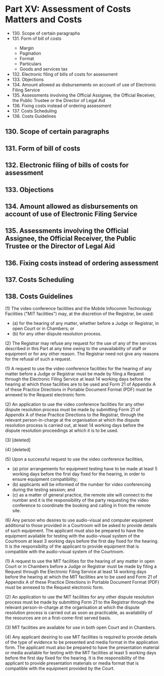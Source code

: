 # Part XV: Assessment of Costs Matters and Costs

<ul type="*">
	<li>130. Scope of certain paragraphs</li>
	<li>131. Form of bill of costs</li>
		<ul>
			<li>Margin</li>
			<li>Pagination</li>
			<li>Format</li>
			<li>Particulars</li> 
			<li>Goods and services tax</li>
		</ul>
	<li>132. Electronic filing of bills of costs for assessment</li> 
	<li>133. Objections</li>
	<li>134. Amount allowed as disbursements on account of use of Electronic Filing Service</li>
	<li>135. Assessments involving the Official Assignee, the Official Receiver, the Public Trustee or the Director of Legal Aid</li>
	<li>136. Fixing costs instead of ordering assessment</li>
	<li>137. Costs Scheduling</li>
	<li>138. Costs Guidelines</li>
</ul>


## 130. Scope of certain paragraphs 
## 131. Form of bill of costs
## 132. Electronic filing of bills of costs for assessment 
## 133. Objections 
## 134. Amount allowed as disbursements on account of use of Electronic Filing Service
## 135. Assessments involving the Official Assignee, the Official Receiver, the Public Trustee or the Director of Legal Aid
## 136. Fixing costs instead of ordering assessment 
## 137. Costs Scheduling 
## 138. Costs Guidelines 

(1) The video conference facilities and the Mobile Infocomm Technology Facilities ("MIT facilities") may, at the discretion of the Registrar, be used:

<ul type="*">
	<li>(a) for the hearing of any matter, whether before a Judge or Registrar, in open Court or in Chambers; or</li>
	<li>(b) for any other dispute resolution process.</li>
</ul>

(2) The Registrar may refuse any request for the use of any of the services described in this Part at any time owing to the unavailability of staff or equipment or for any other reason.  The Registrar need not give any reasons for the refusal of such a request.

(1) A request to use the video conference facilities for the hearing of any matter before a Judge or Registrar must be made by filing a Request through the Electronic Filing Service at least 14 working days before the hearing at which those facilities are to be used and Form 21 of Appendix A of these Practice Directions in Portable Document Format (PDF) must be annexed to the Request electronic form.

(2) An application to use the video conference facilities for any other dispute resolution process must be made by submitting Form 21 of Appendix A of these Practice Directions to the Registrar, through the relevant person-in-charge at the organisation at which the dispute resolution process is carried out, at least 14 working days before the dispute resolution proceedings at which it is to be used.

(3) \[deleted\]

(4) \[deleted\]

(5) Upon a successful request to use the video conference facilities,

<ul type="*">
	<li>(a) prior arrangements for equipment testing have to be made at least 5 working days before the first day fixed for the hearing, in order to ensure equipment compatibility;</li>
	<li>(b) applicants will be informed of the number for video conferencing during the testing session; and</li>
	<li>(c) as a matter of general practice, the remote site will connect to the number and it is the responsibility of the party requesting the video conference to coordinate the booking and calling in from the remote site.</li>
</ul>
(6) Any person who desires to use audio-visual and computer equipment additional to those provided in a Courtroom will be asked to provide details of such equipment. The applicant must also be prepared to have the equipment available for testing with the audio-visual system of the Courtroom at least 3 working days before the first day fixed for the hearing. It is the responsibility of the applicant to provide equipment that is compatible with the audio-visual system of the Courtroom.

(1) A request to use the MIT facilities for the hearing of any matter in open Court or in Chambers before a Judge or Registrar must be made by filing a Request through the Electronic Filing Service at least 14 working days before the hearing at which the MIT facilities are to be used and Form 21 of Appendix A of these Practice Directions in Portable Document Format (PDF) must be annexed to the Request electronic form.

(2) An application to use the MIT facilities for any other dispute resolution process must be made by submitting Form 21 to the Registrar through the relevant person-in-charge at the organisation at which the dispute resolution process is carried out as soon  as practicable, as availability of the resources are on a first-come-first served basis.

(3) MIT facilities are available for use in both open Court and in Chambers.

(4) Any applicant desiring to use MIT facilities is required to provide details of the type of evidence to be presented and media format in the application form.  The applicant must also be prepared to have the presentation material or media available for testing with the MIT facilities at least 5 working days before the first day fixed for the hearing.  It is the responsibility of the applicant to provide presentation materials or media format that is compatible with the equipment provided by the Court.
